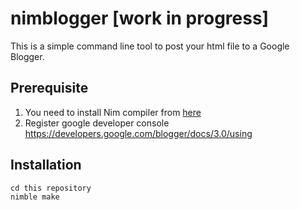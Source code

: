 # nimblogger [work in progress]
This is a simple command line tool to post your html file to a Google
Blogger.

## Prerequisite
1. You need to install Nim compiler from [here](https://github.com/nim-lang/Nim)
2. Register google developer console
   https://developers.google.com/blogger/docs/3.0/using

## Installation

    cd this repository
    nimble make



